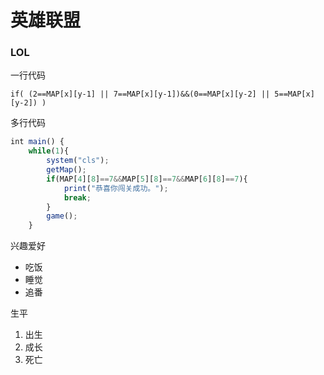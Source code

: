 # 英雄联盟

### LOL

一行代码

`
    if( (2==MAP[x][y-1] || 7==MAP[x][y-1])&&(0==MAP[x][y-2] || 5==MAP[x][y-2]) )
`


多行代码
```javascript
int main() {
	while(1){
		system("cls");
		getMap();
		if(MAP[4][8]==7&&MAP[5][8]==7&&MAP[6][8]==7){
			print("恭喜你闯关成功。");
			break;
		}
		game();
	}
```
兴趣爱好

* 吃饭
* 睡觉
* 追番

生平


1. 出生
2. 成长
3. 死亡
